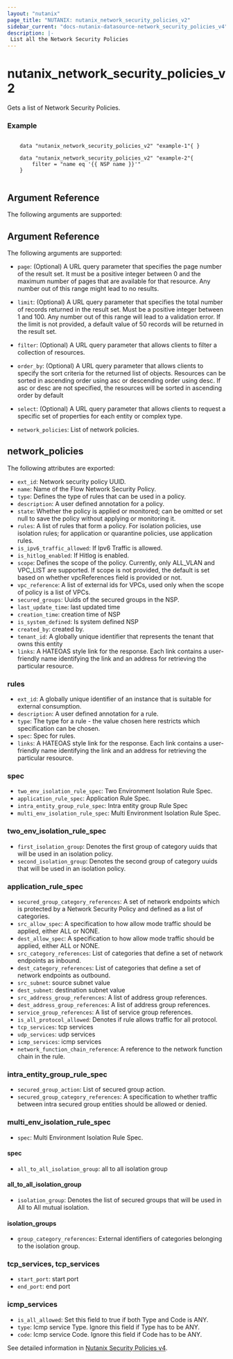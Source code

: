```yaml
---
layout: "nutanix"
page_title: "NUTANIX: nutanix_network_security_policies_v2"
sidebar_current: "docs-nutanix-datasource-network_security_policies_v4"
description: |-
 List all the Network Security Policies
---
```


# nutanix_network_security_policies_v2

Gets a list of Network Security Policies.


### Example

```hcl

    data "nutanix_network_security_policies_v2" "example-1"{ }

    data "nutanix_network_security_policies_v2" "example-2"{ 
        filter = "name eq '{{ NSP name }}'"
    } 
    
```


## Argument Reference

The following arguments are supported:

## Argument Reference

The following arguments are supported:

* `page`: (Optional) A URL query parameter that specifies the page number of the result set. It must be a positive integer between 0 and the maximum number of pages that are available for that resource. Any number out of this range might lead to no results.
* `limit`: (Optional) A URL query parameter that specifies the total number of records returned in the result set. Must be a positive integer between 1 and 100. Any number out of this range will lead to a validation error. If the limit is not provided, a default value of 50 records will be returned in the result set.
* `filter`: (Optional) A URL query parameter that allows clients to filter a collection of resources.
* `order_by`: (Optional) A URL query parameter that allows clients to specify the sort criteria for the returned list of objects. Resources can be sorted in ascending order using asc or descending order using desc. If asc or desc are not specified, the resources will be sorted in ascending order by default
* `select`: (Optional) A URL query parameter that allows clients to request a specific set of properties for each entity or complex type.

* `network_policies`: List of network policies.


## network_policies

The following attributes are exported:

* `ext_id`: Network security policy UUID.
* `name`: Name of the Flow Network Security Policy.
* `type`: Defines the type of rules that can be used in a policy.
* `description`: A user defined annotation for a policy.
* `state`: Whether the policy is applied or monitored; can be omitted or set null to save the policy without applying or monitoring it.
* `rules`: A list of rules that form a policy. For isolation policies, use isolation rules; for application or quarantine policies, use application rules.
* `is_ipv6_traffic_allowed`: If Ipv6 Traffic is allowed.
* `is_hitlog_enabled`: If Hitlog is enabled.
* `scope`: Defines the scope of the policy. Currently, only ALL_VLAN and VPC_LIST are supported. If scope is not provided, the default is set based on whether vpcReferences field is provided or not.
* `vpc_reference`: A list of external ids for VPCs, used only when the scope of policy is a list of VPCs.
* `secured_groups`:  Uuids of the secured groups in the NSP.
* `last_update_time`: last updated time
* `creation_time`: creation time of NSP
* `is_system_defined`: Is system defined NSP
* `created_by`: created by.
* `tenant_id`: A globally unique identifier that represents the tenant that owns this entity
* `links`: A HATEOAS style link for the response. Each link contains a user-friendly name identifying the link and an address for retrieving the particular resource.

### rules
* `ext_id`: A globally unique identifier of an instance that is suitable for external consumption.
* `description`: A user defined annotation for a rule.
* `type`: The type for a rule - the value chosen here restricts which specification can be chosen.
* `spec`: Spec for rules.
* `links`: A HATEOAS style link for the response. Each link contains a user-friendly name identifying the link and an address for retrieving the particular resource.


### spec
* `two_env_isolation_rule_spec`: Two Environment Isolation Rule Spec.
* `application_rule_spec`: Application Rule Spec.
* `intra_entity_group_rule_spec`: Intra entity group Rule Spec
* `multi_env_isolation_rule_spec`: Multi Environment Isolation Rule Spec.


### two_env_isolation_rule_spec
* `first_isolation_group`: Denotes the first group of category uuids that will be used in an isolation policy.
* `second_isolation_group`: Denotes the second group of category uuids that will be used in an isolation policy.


### application_rule_spec
* `secured_group_category_references`: A set of network endpoints which is protected by a Network Security Policy and defined as a list of categories.
* `src_allow_spec`: A specification to how allow mode traffic should be applied, either ALL or NONE.
* `dest_allow_spec`: A specification to how allow mode traffic should be applied, either ALL or NONE.
* `src_category_references`: List of categories that define a set of network endpoints as inbound.
* `dest_category_references`: List of categories that define a set of network endpoints as outbound.
* `src_subnet`: source subnet value
* `dest_subnet`: destination subnet value
* `src_address_group_references`:  A list of address group references.
* `dest_address_group_references`: A list of address group references.
* `service_group_references`: A list of service group references.
* `is_all_protocol_allowed`: Denotes if rule allows traffic for all protocol.
* `tcp_services`: tcp services
* `udp_services`: udp services
* `icmp_services`: icmp services
* `network_function_chain_reference`: A reference to the network function chain in the rule. 


### intra_entity_group_rule_spec
* `secured_group_action`: List of secured group action.
* `secured_group_category_references`: A specification to whether traffic between intra secured group entities should be allowed or denied.

### multi_env_isolation_rule_spec
* `spec`: Multi Environment Isolation Rule Spec.

#### spec
* `all_to_all_isolation_group`: all to all isolation group

#### all_to_all_isolation_group
* `isolation_group`: Denotes the list of secured groups that will be used in All to All mutual isolation.

#### isolation_groups
* `group_category_references`: External identifiers of categories belonging to the isolation group.

### tcp_services, tcp_services
* `start_port`: start port 
* `end_port`: end port


### icmp_services
* `is_all_allowed`: Set this field to true if both Type and Code is ANY.
* `type`: Icmp service Type. Ignore this field if Type has to be ANY.
* `code`: Icmp service Code. Ignore this field if Code has to be ANY.


See detailed information in [Nutanix Security Policies v4](https://developers.nutanix.com/api-reference?namespace=microseg&version=v4.0.b1).